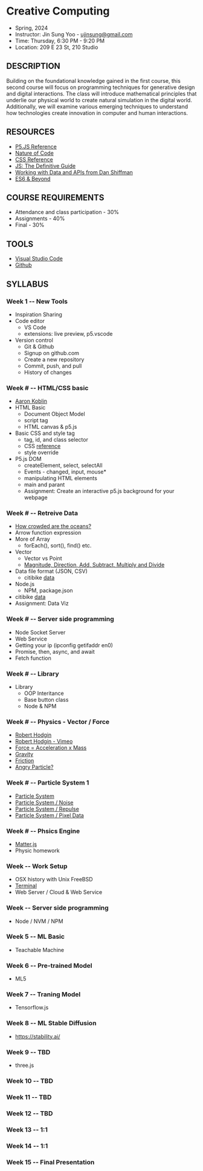 # Creative Computing

- Spring, 2024
- Instructor: Jin Sung Yoo - <ujinsung@gmail.com>
- Time: Thursday, 6:30 PM - 9:20 PM
- Location: 209 E 23 St, 210 Studio

## DESCRIPTION

Building on the foundational knowledge gained in the first course, this second course will focus on programming techniques for generative design and digital interactions. The class will introduce mathematical principles that underlie our physical world to create natural simulation in the digital world. Additionally, we will examine various emerging techniques to understand how technologies create innovation in computer and human interactions.

## RESOURCES

- [P5.JS Reference](https://p5js.org/reference/)
- [Nature of Code](https://natureofcode.com/)
- [CSS Reference](https://developer.mozilla.org/en-US/docs/Web/CSS/Reference)
- [JS: The Definitive Guide](https://www.amazon.com/JavaScript-Definitive-Most-Used-Programming-Language/dp/1491952024)
- [Working with Data and APIs from Dan Shiffman](https://www.youtube.com/watch?v=DbcLg8nRWEg&list=PLRqwX-V7Uu6YxDKpFzf_2D84p0cyk4T7X)
- [ES6 & Beyond](https://github.com/getify/You-Dont-Know-JS/tree/1st-ed/es6%20%26%20beyond)

## COURSE REQUIREMENTS

- Attendance and class participation - 30%
- Assignments - 40%
- Final - 30%

## TOOLS

- [Visual Studio Code](https://code.visualstudio.com/)
- [Github](https://github.com/)

## SYLLABUS

### Week 1 -- New Tools

- Inspiration Sharing
- Code editor
  - VS Code
  - extensions: live preview, p5.vscode
- Version control
  - Git & Github
  - Signup on github.com
  - Create a new repository
  - Commit, push, and pull
  - History of changes

### Week # -- HTML/CSS basic

- [Aaron Koblin](https://www.aaronkoblin.com/)
- HTML Basic
  - Document Object Model
  - script tag
  - HTML canvas & p5.js
- Basic CSS and style tag
  - tag, id, and class selector
  - CSS [reference](https://developer.mozilla.org/en-US/docs/Web/CSS/Reference)
  - style override
- P5.js DOM
  - createElement, select, selectAll
  - Events - changed, input, mouse*
  - manipulating HTML elements
  - main and parant
  - Assignment: Create an interactive p5.js background for your webpage

### Week # -- Retreive Data

- [How crowded are the oceans?](https://www.theverge.com/2024/1/3/24018797/ocean-maps-ai-satellite-imagery-radar-fishing-vessels-offshore-energy-wind-oil)
- Arrow function expression
- More of Array
  - forEach(), sort(), find() etc.
- Vector
  - Vector vs Point
  - [Magnitude, Direction, Add, Subtract, Multiply and Divide](https://editor.p5js.org/jinsung/sketches/BJDUbJpa7)
- Data file format (JSON, CSV)
  - citibike [data](https://s3.amazonaws.com/tripdata/index.html)
- Node.js
  - NPM, package.json
- citibike [data](https://citibikenyc.com/system-data)
- Assignment: Data Viz

### Week # -- Server side programming

- Node Socket Server
- Web Service
- Getting your ip (ipconfig getifaddr en0)
- Promise, then, async, and await
- Fetch function

### Week # -- Library

- Library
  - OOP Interitance
  - Base button class
  - Node & NPM

### Week # -- Physics - Vector / Force

- [Robert Hodgin](http://roberthodgin.com/)
- [Robert Hodgin - Vimeo](https://vimeo.com/flight404/)
- [Force = Acceleration x Mass](https://editor.p5js.org/jinsung/sketches/K_1gJXsf_)
- [Gravity](https://editor.p5js.org/jinsung/sketches/L7CliUcrQ)
- [Friction](https://editor.p5js.org/jinsung/sketches/K_1gJXsf_)
- [Angry Particle?](https://editor.p5js.org/jinsung/sketches/B1d8CSJyE)

### Week # -- Particle System 1

- [Particle System](https://editor.p5js.org/jinsung/sketches/Gn1YNnTkn)
- [Particle System / Noise](https://editor.p5js.org/jinsung/sketches/4wONJkuBy)
- [Particle System / Repulse](https://editor.p5js.org/jinsung/sketches/VX43gPQuD)
- [Particle System / Pixel Data](https://editor.p5js.org/jinsung/sketches/h-D0R-3-H)

### Week # -- Phsics Engine

- [Matter.js](https://brm.io/matter-js/)
- Physic homework

### Week -- Work Setup

- OSX history with Unix FreeBSD 
- [Terminal](https://github.com/0nn0/terminal-mac-cheatsheet?tab=readme-ov-file#english-version)
- Web Server / Cloud & Web Service

### Week -- Server side programming

- Node / NVM / NPM

### Week 5 -- ML Basic

- Teachable Machine

### Week 6 -- Pre-trained Model

- ML5

### Week 7 -- Traning Model

- Tensorflow.js

### Week 8 -- ML Stable Diffusion

- https://stability.ai/

### Week 9 -- TBD

- three.js

### Week 10 -- TBD

### Week 11 -- TBD

### Week 12 -- TBD

### Week 13 -- 1:1

### Week 14 -- 1:1

### Week 15 -- Final Presentation
